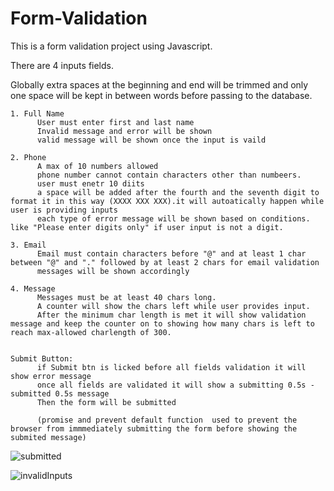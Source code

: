 # Form-Validation
This is a form validation project using Javascript. 

There are 4 inputs fields.

Globally extra spaces at the beginning and end will be trimmed and only one space will be kept in between words before passing to the database. 


    1. Full Name
          User must enter first and last name
          Invalid message and error will be shown
          valid message will be shown once the input is vaild
          
    2. Phone
          A max of 10 numbers allowed
          phone number cannot contain characters other than numbeers.
          user must enetr 10 diits
          a space will be added after the fourth and the seventh digit to format it in this way (XXXX XXX XXX).it will autoatically happen while user is providing inputs
          each type of error message will be shown based on conditions. like "Please enter digits only" if user input is not a digit. 
          
    3. Email
          Email must contain characters before "@" and at least 1 char between "@" and "." followed by at least 2 chars for email validation
          messages will be shown accordingly
          
    4. Message
          Messages must be at least 40 chars long.
          A counter will show the chars left while user provides input.
          After the minimum char length is met it will show validation message and keep the counter on to showing how many chars is left to reach max-allowed charlength of 300.


    Submit Button:
          if Submit btn is licked before all fields validation it will show error message
          once all fields are validated it will show a submitting 0.5s -submitted 0.5s message
          Then the form will be submitted

          (promise and prevent default function  used to prevent the browser from immmediately submitting the form before showing the submited message)
          
  
![submitted](https://github.com/DeveloperAmrit981/Form-Validation/assets/147136907/3e4b512a-1cc8-4aba-90db-1e0b93339333)

          
![invalidInputs](https://github.com/DeveloperAmrit981/Form-Validation/assets/147136907/f685c1c2-7d09-4486-89a5-c0a186439fd3)


